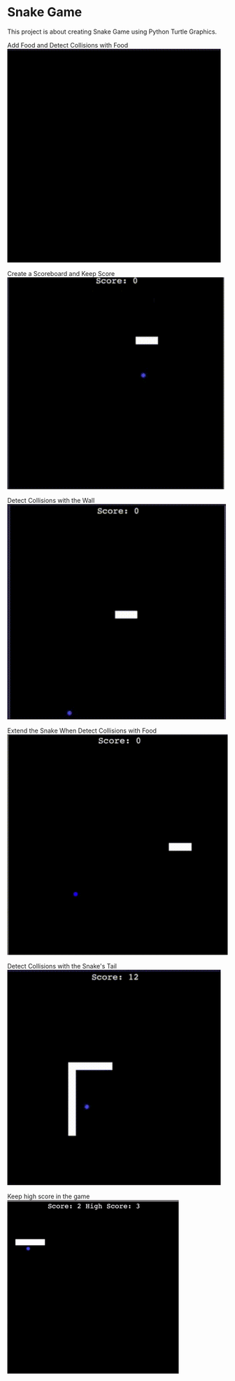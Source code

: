 # Snake Game
This project is about creating Snake Game using Python Turtle Graphics.

Add Food and Detect Collisions with Food <br />
![alt-text ](food.gif)

Create a Scoreboard and Keep Score <br />
![alt-text ](scoreboard.gif)

Detect Collisions with the Wall <br />
![alt-text ](wall-collisions.gif)

Extend the Snake When Detect Collisions with Food <br />
![alt-text ](extend.gif)

Detect Collisions with the Snake's Tail <br />
![alt-text ](tail-collisions.gif)

Keep high score in the game <br />
![alt-text ](high-score.gif)